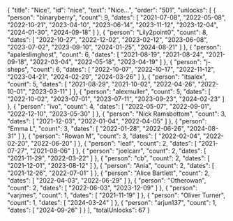 {
  "title": "Nice",
  "id": "nice",
  "text": "Nice…",
  "order": "501",
  "unlocks": [
    {
      "person": "binaryberry",
      "count": 9,
      "dates": [
        "2021-07-08",
        "2022-05-08",
        "2022-10-21",
        "2023-04-10",
        "2023-06-14",
        "2023-11-12",
        "2023-12-04",
        "2024-01-30",
        "2024-09-18"
      ]
    },
    {
      "person": "Lily2point0",
      "count": 8,
      "dates": [
        "2022-10-27",
        "2022-12-02",
        "2023-02-12",
        "2023-06-08",
        "2023-07-02",
        "2023-09-10",
        "2024-01-25",
        "2024-08-21"
      ]
    },
    {
      "person": "apaleslimghost",
      "count": 6,
      "dates": [
        "2021-08-19",
        "2021-08-24",
        "2021-09-18",
        "2022-03-04",
        "2022-05-18",
        "2023-04-19"
      ]
    },
    {
      "person": "j-sheps",
      "count": 6,
      "dates": [
        "2022-10-07",
        "2022-10-17",
        "2022-11-12",
        "2023-04-21",
        "2024-02-29",
        "2024-03-26"
      ]
    },
    {
      "person": "itsalex",
      "count": 5,
      "dates": [
        "2021-08-29",
        "2021-10-02",
        "2022-04-26",
        "2022-10-01",
        "2023-03-11"
      ]
    },
    {
      "person": "alexmuller",
      "count": 5,
      "dates": [
        "2022-10-02",
        "2023-07-01",
        "2023-07-11",
        "2023-09-23",
        "2024-02-23"
      ]
    },
    {
      "person": "ivo",
      "count": 4,
      "dates": [
        "2022-05-07",
        "2022-09-01",
        "2022-12-10",
        "2023-05-30"
      ]
    },
    {
      "person": "Nick Ramsbottom",
      "count": 3,
      "dates": [
        "2021-12-03",
        "2022-01-04",
        "2022-04-05"
      ]
    },
    {
      "person": "Emma L",
      "count": 3,
      "dates": [
        "2022-01-28",
        "2022-06-26",
        "2024-08-31"
      ]
    },
    {
      "person": "Rowan M",
      "count": 3,
      "dates": [
        "2022-02-04",
        "2022-02-20",
        "2022-06-20"
      ]
    },
    {
      "person": "leaf",
      "count": 2,
      "dates": [
        "2021-07-27",
        "2021-08-06"
      ]
    },
    {
      "person": "joelcarr",
      "count": 2,
      "dates": [
        "2021-11-29",
        "2022-03-22"
      ]
    },
    {
      "person": "cb",
      "count": 2,
      "dates": [
        "2021-12-01",
        "2023-08-12"
      ]
    },
    {
      "person": "Ania",
      "count": 2,
      "dates": [
        "2021-12-26",
        "2022-07-01"
      ]
    },
    {
      "person": "Alice Bartlett",
      "count": 2,
      "dates": [
        "2022-04-03",
        "2022-06-29"
      ]
    },
    {
      "person": "Otherowan",
      "count": 2,
      "dates": [
        "2022-06-03",
        "2023-12-09"
      ]
    },
    {
      "person": "varjmes",
      "count": 1,
      "dates": [
        "2021-11-19"
      ]
    },
    {
      "person": "Oliver Turner",
      "count": 1,
      "dates": [
        "2024-03-24"
      ]
    },
    {
      "person": "arjun137",
      "count": 1,
      "dates": [
        "2024-09-26"
      ]
    }
  ],
  "totalUnlocks": 67
}